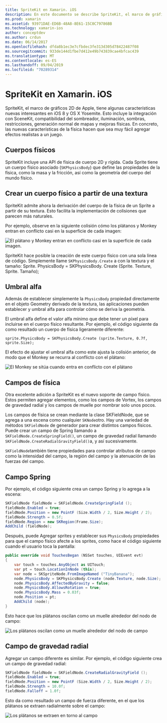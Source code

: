 ```yaml
---
title: SpriteKit en Xamarin. iOS
description: En este documento se describe SpriteKit, el marco de gráficos 2D de Apple que se integra con SceneKit, incorpora la física y la animación, incluye compatibilidad con la iluminación y el sombreado, etc. SpriteKit se puede usar para crear juegos en 2D.
ms.prod: xamarin
ms.assetid: 93971DAE-ED6B-48A8-8E61-15C0C79786BB
ms.technology: xamarin-ios
author: conceptdev
ms.author: crdun
ms.date: 06/14/2017
ms.openlocfilehash: dfda8b1ec3e7cfbdec3fe313d305d78422487f08
ms.sourcegitcommit: 933de144d1fbe7d412e49b743839cae4bfcac439
ms.translationtype: MT
ms.contentlocale: es-ES
ms.lasthandoff: 09/04/2019
ms.locfileid: "70289314"
---
```

# <a name="spritekit-in-xamarinios"></a>SpriteKit en Xamarin. iOS

SpriteKit, el marco de gráficos 2D de Apple, tiene algunas características nuevas interesantes en iOS 8 y OS X Yosemite. Esto incluye la integración con SceneKit, compatibilidad del sombreador, iluminación, sombras, restricciones, generación normal de mapas y mejoras físicas. En concreto, las nuevas características de la física hacen que sea muy fácil agregar efectos realistas a un juego.

## <a name="physics-bodies"></a>Cuerpos físicos

SpriteKit incluye una API de física de cuerpo 2D y rígida. Cada Sprite tiene un cuerpo físico asociado (`SKPhysicsBody`) que define las propiedades de la física, como la masa y la fricción, así como la geometría del cuerpo del mundo físico.

## <a name="creating-a-physics-body-from-a-texture"></a>Crear un cuerpo físico a partir de una textura
SpriteKit admite ahora la derivación del cuerpo de la física de un Sprite a partir de su textura. Esto facilita la implementación de colisiones que parecen más naturales.

Por ejemplo, observe en la siguiente colisión cómo los plátanos y Monkey entran en conflicto casi en la superficie de cada imagen:
 
![](spritekit-images/image13.png "El plátano y Monkey entran en conflicto casi en la superficie de cada imagen.")

SpriteKit hace posible la creación de este cuerpo físico con una sola línea de código. Simplemente llame `SKPhysicsBody.Create` a con la textura y el tamaño: Sprite. PhysicsBody = SKPhysicsBody. Create (Sprite. Texture, Sprite. Tamaño);

## <a name="alpha-threshold"></a>Umbral alfa

Además de establecer simplemente la `PhysicsBody` propiedad directamente en el objeto Geometry derivado de la textura, las aplicaciones pueden establecer y umbral alfa para controlar cómo se deriva la geometría. 

El umbral alfa define el valor alfa mínimo que debe tener un píxel para incluirse en el cuerpo físico resultante. Por ejemplo, el código siguiente da como resultado un cuerpo de física ligeramente diferente:

```chsarp
sprite.PhysicsBody = SKPhysicsBody.Create (sprite.Texture, 0.7f, sprite.Size);
```

El efecto de ajustar el umbral alfa como este ajusta la colisión anterior, de modo que el Monkey se recurra al conflicto con el plátano:

![](spritekit-images/image14.png "El Monkey se sitúa cuando entra en conflicto con el plátano")
 
## <a name="physics-fields"></a>Campos de física

Otra excelente adición a SpriteKit es el nuevo soporte de campo físico. Estos permiten agregar elementos, como los campos de Vortex, los campos de gravedad radial y los campos de muelle por nombrar solo unos pocos.

Los campos de física se crean mediante la clase SKFieldNode, que se agrega a una escena como cualquier `SKNode`otro. Hay una variedad de métodos `SKFieldNode` de generador para crear distintos campos físicos. Puede crear un campo de Spring llamando a `SKFieldNode.CreateSpringField()`, un campo de gravedad radial llamando `SKFieldNode.CreateRadialGravityField()`a, y así sucesivamente.

`SKFieldNode`también tiene propiedades para controlar atributos de campo como la intensidad del campo, la región del campo y la atenuación de las fuerzas del campo.

## <a name="spring-field"></a>Campo Spring

Por ejemplo, el código siguiente crea un campo Spring y lo agrega a la escena:

```csharp
SKFieldNode fieldNode = SKFieldNode.CreateSpringField ();
fieldNode.Enabled = true;
fieldNode.Position = new PointF (Size.Width / 2, Size.Height / 2);
fieldNode.Strength = 0.5f;
fieldNode.Region = new SKRegion(Frame.Size);
AddChild (fieldNode);
```

Después, puede Agregar sprites y establecer sus `PhysicsBody` propiedades para que el campo físico afecte a los sprites, como hace el código siguiente cuando el usuario toca la pantalla:

```csharp
public override void TouchesBegan (NSSet touches, UIEvent evt)
{
    var touch = touches.AnyObject as UITouch;
    var pt = touch.LocationInNode (this);
    var node = SKSpriteNode.FromImageNamed ("TinyBanana");
    node.PhysicsBody = SKPhysicsBody.Create (node.Texture, node.Size);
    node.PhysicsBody.AffectedByGravity = false;
    node.PhysicsBody.AllowsRotation = true;
    node.PhysicsBody.Mass = 0.03f;
    node.Position = pt;
    AddChild (node);
}
```

Esto hace que los plátanos oscilan como un muelle alrededor del nodo de campo:

![](spritekit-images/image15.png "Los plátanos oscilan como un muelle alrededor del nodo de campo")
 
## <a name="radial-gravity-field"></a>Campo de gravedad radial

Agregar un campo diferente es similar. Por ejemplo, el código siguiente crea un campo de gravedad radial:

```csharp
SKFieldNode fieldNode = SKFieldNode.CreateRadialGravityField ();
fieldNode.Enabled = true;
fieldNode.Position = new PointF (Size.Width / 2, Size.Height / 2);
fieldNode.Strength = 10.0f;
fieldNode.Falloff = 1.0f;
```

Esto da como resultado un campo de fuerza diferente, en el que los plátanos se extraen radialmente sobre el campo:

![](spritekit-images/image16.png "Los plátanos se extraen en torno al campo")

